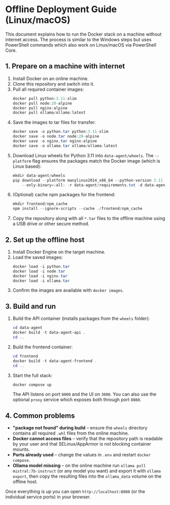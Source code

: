 # Offline Deployment Guide (Linux/macOS)

This document explains how to run the Docker stack on a machine
without internet access. The process is similar to the Windows steps but
uses PowerShell commands which also work on Linux/macOS via PowerShell Core.

## 1. Prepare on a machine with internet

1. Install Docker on an online machine.
2. Clone this repository and switch into it.
3. Pull all required container images:
   ```powershell
   docker pull python:3.11-slim
   docker pull node:20-alpine
   docker pull nginx:alpine
   docker pull ollama/ollama:latest
   ```
4. Save the images to tar files for transfer:
   ```powershell
   docker save -o python.tar python:3.11-slim
   docker save -o node.tar node:20-alpine
   docker save -o nginx.tar nginx:alpine
   docker save -o ollama.tar ollama/ollama:latest
   ```
5. Download Linux wheels for Python 3.11 into `data-agent/wheels`.
   The `--platform` flag ensures the packages match the Docker image
   (which is Linux based):
   ```powershell
   mkdir data-agent/wheels
   pip download --platform manylinux2014_x86_64 --python-version 3.11 \
       --only-binary=:all: -r data-agent/requirements.txt -d data-agent/wheels
   ```
6. (Optional) cache npm packages for the frontend:
   ```powershell
   mkdir frontend/npm_cache
   npm install --ignore-scripts --cache ./frontend/npm_cache
   ```
7. Copy the repository along with all `*.tar` files to the offline
   machine using a USB drive or other secure method.

## 2. Set up the offline host

1. Install Docker Engine on the target machine.
2. Load the saved images:
   ```powershell
   docker load -i python.tar
   docker load -i node.tar
   docker load -i nginx.tar
   docker load -i ollama.tar
   ```
3. Confirm the images are available with `docker images`.

## 3. Build and run

1. Build the API container (installs packages from the `wheels` folder):
   ```powershell
   cd data-agent
   docker build -t data-agent-api .
   cd ..
   ```
2. Build the frontend container:
   ```powershell
   cd frontend
   docker build -t data-agent-frontend .
   cd ..
   ```
3. Start the full stack:
   ```powershell
   docker compose up
   ```
   The API listens on port `8000` and the UI on `3000`. You can also use
   the optional `proxy` service which exposes both through port `8080`.

## 4. Common problems

- **"package not found" during build** – ensure the `wheels` directory
  contains all required `.whl` files from the online machine.
- **Docker cannot access files** – verify that the repository path is
  readable by your user and that SELinux/AppArmor is not blocking
  container mounts.
- **Ports already used** – change the values in `.env` and restart
  `docker compose`.
- **Ollama model missing** – on the online machine run
  `ollama pull mistral:7b-instruct` (or any model you want) and export it
  with `ollama export`, then copy the resulting files into the
  `ollama_data` volume on the offline host.

Once everything is up you can open `http://localhost:8080` (or the
individual service ports) in your browser.
